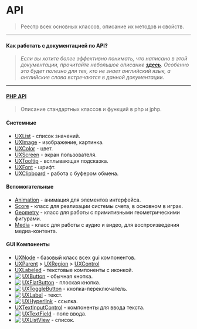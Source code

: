 # API

> Реестр всех основных классов, описание их методов и свойств.

---

#### Как работать с документацией по API?
> _Если вы хотите более эффективно понимать, что написано в этой документации, прочитайте небольшое описание [**здесь**](API_Manual). Особенно это будет полезно для тех, кто не знает английский язык, а английские слова встречаются в данной документации._

---

#### [PHP API](PHP-API)
> Описание стандартных классов и функций в php и jphp.

#### Системные
- [UXList](UXList) - список значений.
- [UXImage](UXImage) - изображение, картинка.
- [UXColor](UXColor) - цвет.
- [UXScreen](UXScreen) - экран пользователя.
- [UXTooltip](UXTooltip) - всплывающая подсказка.
- [UXFont](UXFont) - шрифт. 
- [UXClipboard](UXClipboard) - работа с буфером обмена.

#### Вспомогательные
- [Animation](Animation) - анимация для элементов интерфейса.
- [Score](Score) - класс для реализации системы счета, в основном в играх.
- [Geometry](Geometry) - класс для работы с примитивными геометрическими фигурами.
- [Media](Media) - класс для работы с аудио и видео, для воспроизведения медиа-контента.

#### GUI Компоненты
- [UXNode](UXNode) - базовый класс всех gui компонентов.
 - [UXParent](UXParent) > [UXRegion](UXRegion) > [UXControl](UXControl)
- [UXLabeled](UXLabeled) - текстовые компоненты с иконкой.
 - <img align=top src=https://cloud.githubusercontent.com/assets/1113915/22550186/fbd17720-e95f-11e6-8786-eb48ef061916.png> [UXButton](UXButton) - обычная кнопка.
 - <img align=top src=https://cloud.githubusercontent.com/assets/1113915/22552153/c51aa54a-e968-11e6-9157-4153014038fd.png> [UXFlatButton](UXFlatButton) - плоская кнопка.
 - <img align=top src=https://cloud.githubusercontent.com/assets/1113915/22553003/30707f10-e96c-11e6-8912-5b2195295490.png> [UXToggleButton](UXToggleButton) - кнопка-переключатель.
 - <img align=top src=https://cloud.githubusercontent.com/assets/1113915/22618547/46438f0a-eaf0-11e6-8e88-689f576cb5b6.png> [UXLabel](UXLabel) - текст.
 - <img align=top src=https://cloud.githubusercontent.com/assets/1113915/23369179/8d17bd96-fd21-11e6-8115-54e6a64c63df.png> [UXHyperlink](UXHyperlink) - ссылка.
- [UXTextInputControl](UXTextInputControl) - компоненты для ввода текста.
- <img align=top src=https://cloud.githubusercontent.com/assets/1113915/23470109/9b7f01a0-feb6-11e6-8e6b-4b6915bc5214.png>  [UXTextField](UXTextField) - поле ввода.
- <img src="https://cloud.githubusercontent.com/assets/1113915/22550060/51eff8da-e95f-11e6-938b-ea2deb34aa2b.png" align="top" /> [UXListView](UXListView) - список.

